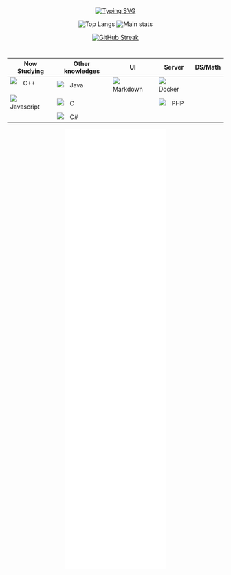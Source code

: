 <link href='https://unpkg.com/boxicons@2.1.4/css/boxicons.min.css' rel='stylesheet'>
<div align="center">
<a href="https://git.io/typing-svg"><img src="https://readme-typing-svg.demolab.com?font=&weight=300&size=33&pause=1000&color=F7BE26&center=true&vCenter=true&random=false&width=435&lines=Hello+World;Ol%C3%A1+Mundo;Hola+Mundo;%D0%9F%D1%80%D0%B8%D0%B2%D0%B5%D1%82%2C+%D0%BC%D0%B8%D1%80;%D9%85%D8%B1%D8%AD%D8%A8%D8%A7+%D8%A8%D8%A7%D9%84%D8%B9%D8%A7%D9%84%D9%85;%E4%BD%A0%E5%A5%BD%E4%B8%96%E7%95%8C;%CE%93%CE%B5%CE%B9%CE%AC+%CF%83%CE%BF%CF%85+%CE%9A%CF%8C%CF%83%CE%BC%CE%B5;%E3%81%93%E3%82%93%E3%81%AB%E3%81%A1%E3%81%AF%E4%B8%96%E7%95%8C" alt="Typing SVG" /></a>

![Top Langs](https://github-readme-stats.vercel.app/api/top-langs/?username=Guilherme-silva-teixeira&layout=compact&theme=gruvbox&hide_border=true&langs_count=8&bg_color=00000000)
![Main stats](https://github-readme-stats.vercel.app/api?username=Guilherme-silva-teixeira&show_icons=true&bg_color=00000000&hide_border=true&theme=gruvbox)

<a href="https://git.io/streak-stats"><img src="https://streak-stats.demolab.com?user=Guilherme-silva-teixeira&theme=gruvbox-duo&hide_border=true&card_width=877&bg_color=00000000" alt="GitHub Streak"/></a>

#

<div>
<div align="right">

<!--  ![Top Langs](https://github-readme-stats.vercel.app/api/top-langs/?username=Guilherme-silva-teixeira&layout=compact&theme=gruvbox&hide_border=true&langs_count=8&bg_color=00000000)
  -->
  

</div>

   <table>
     <tr>
        <th>Now Studying</th>
        <th>Other knowledges</th>
        <th>UI</th>
        <th>Server</th>
       <th>DS/Math</th>
      </tr>
     <tbody>
       <tr>
         <td style="display: flex; align-items: center;" height="27px"><img height="27px" src="https://github.com/user-attachments/assets/12841c49-b7cf-4617-a39b-7a50a4b6c888"/> &emsp;C++</td> 
         <td><img height="27px" src="https://github.com/user-attachments/assets/ede59403-7bd6-47df-9aeb-645a6f90e017"/>&emsp;Java</td>
         <td><img height="27px" radius="7px" src="https://github.com/user-attachments/assets/fc56a447-787c-4185-834e-7cb710a7bc04"/>&emsp;Markdown</td>
         <td><img height="27px" src="https://github.com/user-attachments/assets/7c5a13dd-4b7c-4b68-89e1-44b5b034878f"/>&emsp;Docker</td>
       </tr>
       <tr>
         <td><img height="27px" src="https://github.com/user-attachments/assets/dccc4551-9b9e-43a5-a654-73f7b322b41b"/>&emsp; Javascript</td>
         <td><img height="27px" src="https://github.com/user-attachments/assets/f4d7a674-5530-4cbf-a590-d324049fcee9"/>&emsp;C</td>
         <td></td>
         <td><img height="27px" src="https://github.com/user-attachments/assets/7e1eeb1f-7125-4e8a-a185-a8030b3f6e23"/>&emsp;PHP</td>
      </tr>
      <tr>
        <td></td>
        <td><img height="27px" src="https://github.com/user-attachments/assets/66e06b69-5ba5-4a91-b7e9-10f8bc63fbd5"/>&emsp;C#</td>
        <td></td>
        <td></td>
      </tr>

</tbody>

   </table>

<div align="center">
  
  ![Metrics](./github-metrics.svg)

</div>


</div>
<!--
error
<div align="center">
  <img height="177px" src="/img/bezier.png">
  &emsp;
  <img height="177px" src="/img/bezier.png">
</div>
<div align="center">
  <img height="177px" src="/img/bezier.png">
  &emsp;
  <img height="177px" src="/img/bezier.png">
</div>
-->
<!--<div align="center">
  <img src="https://readme-typing-svg.demolab.com?font=&weight=300&size=27&pause=1000&color=F7BE26&center=true&vCenter=true&random=false&width=435&lines=More:" alt="Typing SVG" /></a>
  </div>
  <div align="left" id="flex-box"><!--main box
    <div><!--left
    <div>
<br>
      <div align="left">
  <div color="yellow">&emsp;&emsp;&emsp;<a href="https://www.sololearn.com/pt/profile/31040219"><img src="/img/book-alt-regular-24.png"/><img src="/img/Sololearn.png"/></a></div>
  <br>
    <br>
    <div>&emsp;&emsp;&emsp;<a href="https://www.youtube.com/channel/UCWOBgxQx8JG5lKHXLPi3NXQ"><img src="/img/icons8-youtube-gaming-24.png"/><img src="/img/ytGaming.png"/></a></div>
  <br>
    <br>
   <div> &emsp;&emsp;&emsp;<a href="https://www.duolingo.com/profile/xX_Guilherme_Xx"><img src="/img/icons8-logotipo-duolingo-24.png"><img src="/img/duolingo.png"/></a></div>
  <br>
    <br>
  <div>&emsp;&emsp;&emsp;<a href="https://www.linkedin.com/in/guilherme-teixeira-858478304/"><img src="/img/linkedin-logo-24.png"/><img src="/img/linkedin.png"/></a></div>
  <br>
        </div>
      </div>
</div>

    
  <div align="center">
    <p>
    </p>
    <img src="https://img.shields.io/github/watchers/guilherme-silva-teixeira/guilherme-silva-teixeira.svg"/>
    <img src="https://img.shields.io/github/stars/guilherme-silva-teixeira/guilherme-silva-teixeira.svg"/>
    <img src="https://img.shields.io/github/forks/guilherme-silva-teixeira/guilherme-silva-teixeira.svg"/>
    <br>
    <br>
      <img src="https://img.shields.io/github/followers/guilherme-silva-teixeira.svg?style=social&label=Follow&maxAge=2592000"/>
    </div>
  </div>
